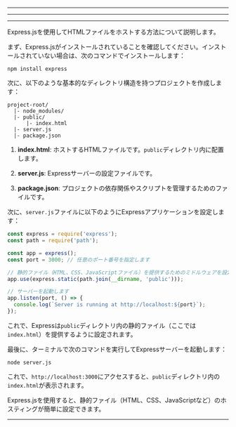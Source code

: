 ###
#
###

---
---
---

Express.jsを使用してHTMLファイルをホストする方法について説明します。

まず、Express.jsがインストールされていることを確認してください。インストールされていない場合は、次のコマンドでインストールします：

```
npm install express
```

次に、以下のような基本的なディレクトリ構造を持つプロジェクトを作成します：

```
project-root/
  |- node_modules/
  |- public/
      |- index.html
  |- server.js
  |- package.json
```

1. **index.html**: ホストするHTMLファイルです。`public`ディレクトリ内に配置します。

2. **server.js**: Expressサーバーの設定ファイルです。

3. **package.json**: プロジェクトの依存関係やスクリプトを管理するためのファイルです。

次に、`server.js`ファイルに以下のようにExpressアプリケーションを設定します：

```javascript
const express = require('express');
const path = require('path');

const app = express();
const port = 3000; // 任意のポート番号を指定します

// 静的ファイル（HTML、CSS、JavaScriptファイル）を提供するためのミドルウェアを設定します
app.use(express.static(path.join(__dirname, 'public')));

// サーバーを起動します
app.listen(port, () => {
  console.log(`Server is running at http://localhost:${port}`);
});
```

これで、Expressは`public`ディレクトリ内の静的ファイル（ここでは`index.html`）を提供するように設定されます。

最後に、ターミナルで次のコマンドを実行してExpressサーバーを起動します：

```
node server.js
```

これで、`http://localhost:3000`にアクセスすると、`public`ディレクトリ内の`index.html`が表示されます。

Express.jsを使用すると、静的ファイル（HTML、CSS、JavaScriptなど）のホスティングが簡単に設定できます。

---
